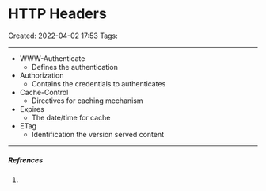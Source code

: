 # HTTP Headers
Created: 2022-04-02 17:53
Tags: 
____


- WWW-Authenticate
	- Defines the authentication
- Authorization
	- Contains the credentials to authenticates
- Cache-Control
	- Directives for caching mechanism
- Expires 
	- The date/time for cache
- ETag
	- Identification the version served content

_____
##### Refrences
1.

